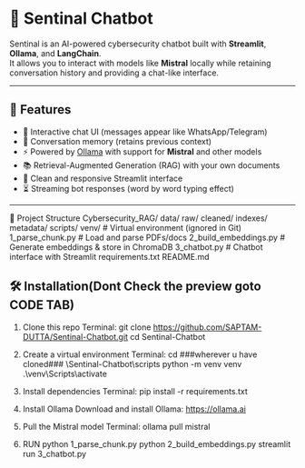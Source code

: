 # 🤖 Sentinal Chatbot

Sentinal is an AI-powered cybersecurity chatbot built with **Streamlit**, **Ollama**, and **LangChain**.  
It allows you to interact with models like **Mistral** locally while retaining conversation history and providing a chat-like interface.

---

## 🚀 Features
- 💬 Interactive chat UI (messages appear like WhatsApp/Telegram)
- 🧠 Conversation memory (retains previous context)
- ⚡ Powered by [Ollama](https://ollama.ai) with support for **Mistral** and other models
- 📚 Retrieval-Augmented Generation (RAG) with your own documents
- 🎨 Clean and responsive Streamlit interface
- ⏳ Streaming bot responses (word by word typing effect)

---

📂 Project Structure
Cybersecurity_RAG/
data/
   raw/
   cleaned/
indexes/
metadata/
scripts/
   venv/                 # Virtual environment (ignored in Git)
   1_parse_chunk.py   # Load and parse PDFs/docs
   2_build_embeddings.py # Generate embeddings & store in ChromaDB
   3_chatbot.py          # Chatbot interface with Streamlit
requirements.txt
README.md

## 🛠️ Installation(Dont Check the preview goto CODE TAB)

1. Clone this repo
   Terminal:
   git clone https://github.com/SAPTAM-DUTTA/Sentinal-Chatbot.git
   cd Sentinal-Chatbot

3. Create a virtual environment
   Terminal:
   cd ###wherever u have cloned### \Sentinal-Chatbot\scripts
   python -m venv venv
   .\venv\Scripts\activate

5. Install dependencies
   Terminal:
   pip install -r requirements.txt

7. Install Ollama
   Download and install Ollama: https://ollama.ai

8. Pull the Mistral model
   Terminal:
   ollama pull mistral

9. RUN
   python 1_parse_chunk.py
   python 2_build_embeddings.py
   streamlit run 3_chatbot.py
